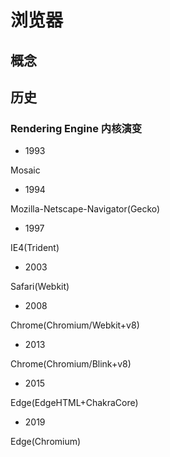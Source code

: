 # 浏览器

## 概念

## 历史

### Rendering Engine 内核演变

* 1993

Mosaic

* 1994

Mozilla-Netscape-Navigator(Gecko)

* 1997

IE4(Trident)

* 2003

Safari(Webkit)

* 2008 

Chrome(Chromium/Webkit+v8)

* 2013

Chrome(Chromium/Blink+v8)

* 2015

Edge(EdgeHTML+ChakraCore)

* 2019

Edge(Chromium)
